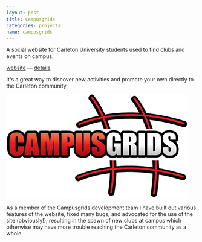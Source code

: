 ```yaml
---
layout: post
title: Campusgrids
categories: projects
name: campusgrids
---
```


A social website for Carleton University students used to find clubs and events on campus.

[website](http://campusgrids.com/) &mdash; [details](/projects/campusgrids)
<!-- truncate_here -->

It's a great way to discover new activities and promote your own directly to the Carleton community.

![Campusgrids Logo](/img/campusgrids.png "Campusgrids Logo")

As a member of the Campusgrids development team I have built out various features of the website, fixed many bugs, and advocated for the use of the site (obviously!), resulting in the spawn of new clubs at campus which otherwise may have more trouble reaching the Carleton community as a whole.
